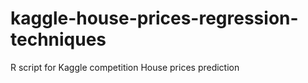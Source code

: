 # kaggle-house-prices-regression-techniques
R script for Kaggle competition House prices prediction
